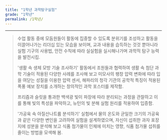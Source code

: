 ```yaml
---
title: "1학년 과학탐구실험"
grade: "1학년"
permalink: /1학년/
---
```


---

> 수업 활동 중에 모둠원들이 활동에 집중할 수 있도록 분위기를 조성하고 활동을 이끌어나가는 리더십 있는 모습을 보이며, 교과 내용을 습득하는 것것 뿐아니라 실험 기구의 사용법, 안전 수칙에 따라 실실험을 실시해나가며 과학적 탐구 능력을 발전시킴.
>
> '생활 속 생체 모방 기술 조사하기' 활동에서 조원들과 협력하여 생활 속 첨단 과학 기술이 적용된 다양한 사례를 조사해 보고 미모사의 팽창 압력 변화에 따라 입을 여닫는 성질을 이용한 압력 센서, 해파리의 청각 기관의 공학적 특징이 적용된 폭풍 예보 장치를 소개하는 창의적인 과학 포스터를 제작함.
>
> 프리즘과 슬릿을 통과한 백색광 빛이 파장에 따라 분리되는 과정을 관찰하고 이를 통해 빛의 특성을 파악하고, 뉴턴의 빛 분해 실험 원리를 적용하여 입증함.
>
> '가공육 속 아질산나트륨 분석하기' 실험에서 물의 온도와 균일한 크기의 가공육과 같은 다양한 변인을 고려하여 실험을 설계하였으며, 자신이 섭취한 과자 포장지에 성분을 분석해 보고 식품 첨가물이 인체에 미치는 영향, 식품 첨가물 섭취를 줄이는 방법을 모색해 봄.

